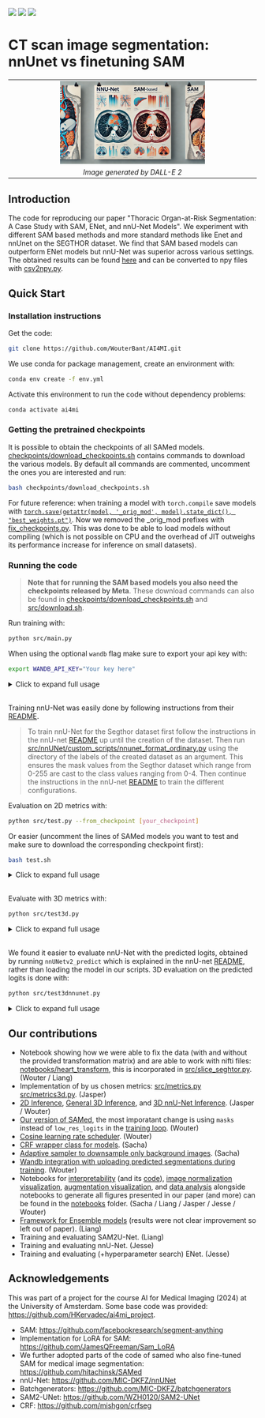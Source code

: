 [![](https://img.shields.io/badge/PyTorch-2.4.0-ee4c2c.svg)](https://pytorch.org/) [![](https://img.shields.io/badge/python-3.12+-blue.svg)](https://www.python.org/downloads/)  [![](https://img.shields.io/github/license/ResidentMario/missingno.svg)](https://github.com/WouterBant/AI4MI/blob/main/LICENSE) 

# CT scan image segmentation: nnUnet vs finetuning SAM 

<table align="center">
  <tr align="center">
      <td><img src="assets/figure1.webp" width="60%"></td>
  </tr>
  <tr align="center">
      <td><em>Image generated by DALL-E 2</em></td>
  </tr>
</table>

## Introduction
The code for reproducing our paper "Thoracic Organ-at-Risk Segmentation: A Case Study with SAM, ENet, and nnU-Net Models". We experiment with different SAM based methods and more standard methods like Enet and nnUnet on the SEGTHOR dataset. We find that SAM based models can outperform ENet models but nnU-Net was superior across various settings. The obtained results can be found [here](results) and can be converted to npy files with [csv2npy.py](results_metrics/csv2npy.py).

## Quick Start

### Installation instructions

Get the code:
```bash
git clone https://github.com/WouterBant/AI4MI.git
```

We use conda for package management, create an environment with:
```bash
conda env create -f env.yml
```

Activate this environment to run the code without dependency problems:
```bash
conda activate ai4mi
```

### Getting the pretrained checkpoints
It is possible to obtain the checkpoints of all SAMed models. [checkpoints/download_checkpoints.sh](checkpoints/download_checkpoints.sh) contains commands to download the various models. By default all commands are commented, uncomment the ones you are interested and run:

```bash
bash checkpoints/download_checkpoints.sh
```

For future reference: when training a model with `torch.compile` save models with [`torch.save(getattr(model, '_orig_mod', model).state_dict(), "best_weights.pt")`](https://github.com/pytorch/pytorch/issues/101107). Now we removed the _orig_mod prefixes with [fix_checkpoints.py](checkpoints/fix_checkpoints.py). This was done to be able to load models without compiling (which is not possible on CPU and the overhead of JIT outweighs its performance increase for inference on small datasets).

### Running the code

> **Note that for running the SAM based models you also need the checkpoints released by Meta**. These download commands can also be found in [checkpoints/download_checkpoints.sh](checkpoints/download_checkpoints.sh) and [src/download.sh](src/download.sh).

Run training with:
```bash
python src/main.py
```

When using the optional `wandb` flag make sure to export your api key with:

```bash
export WANDB_API_KEY="Your key here"
```

<details> <summary>Click to expand full usage </summary>

```bash
usage: main.py [-h] [--epochs EPOCHS] [--lr LR] [--weight_decay WEIGHT_DECAY] [--batch_size BATCH_SIZE] [--gradient_accumulation_steps GRADIENT_ACCUMULATION_STEPS] [--use_scheduler] [--use_sampler] [--augment] [--augment_nnunet] [--model MODEL] [--hiera_path HIERA_PATH] [--optimizer {adam,sgd,adamw,sgd-wd}]
               [--dataset {TOY2,SEGTHOR,SEGTHOR_MANUAL_SPLIT}] [--mode {partial,full}] [--loss {ce,dice_monai,gdl,dce}] [--ce_lambda CE_LAMBDA] [--dest DEST] [--r R] [--from_checkpoint FROM_CHECKPOINT] [--gpu] [--num_workers NUM_WORKERS] [--debug] [--normalize] [--deterministic] [--use_wandb] [--clip_grad] [--crf] [--finetune_crf]

options:
  -h, --help            show this help message and exit
  --epochs EPOCHS
  --lr LR               Learning rate
  --weight_decay WEIGHT_DECAY
                        Weight decay
  --batch_size BATCH_SIZE
                        Batch size
  --gradient_accumulation_steps GRADIENT_ACCUMULATION_STEPS
                        Number of steps to accumulate gradients over
  --use_scheduler       Use CosineWarmupScheduler
  --use_sampler         Use AdaptiveSampler
  --augment             Augment the training dataset
  --augment_nnunet      Augment the training dataset with nnUNet augmentations
  --model MODEL         Model to use
  --hiera_path HIERA_PATH
                        path to the sam2 pretrained hiera
  --optimizer {adam,sgd,adamw,sgd-wd}
                        Optimizer to use
  --dataset {TOY2,SEGTHOR,SEGTHOR_MANUAL_SPLIT}
  --mode {partial,full}
  --loss {ce,dice_monai,gdl,dce}
  --ce_lambda CE_LAMBDA
  --dest DEST           Destination directory to save the results (predictions and weights).
  --r R                 The rank of the LoRa matrices.
  --from_checkpoint FROM_CHECKPOINT
  --gpu
  --num_workers NUM_WORKERS
  --debug               Keep only a fraction (10 samples) of the datasets, to test the logic around epochs and logging easily.
  --normalize           Normalize the input images
  --deterministic       Make the training deterministic
  --use_wandb           Use wandb for logging
  --clip_grad           Enable gradient clipping
  --crf                 Apply CRF on the output
  --finetune_crf        Freeze the model and only train CRF and the last layer
```
</details>

<br>

Training nnU-Net was easily done by following instructions from their [README](src/nnUNet/readme.md).

> To train nnU-Net for the Segthor dataset first follow the instructions in the nnU-net [README](src/nnUNet/readme.md) up until the creation of the dataset. Then run [src/nnUNet/custom_scripts/nnunet_format_ordinary.py](src/nnUNet/custom_scripts/nnunet_format_ordinary.py) using the directory of the labels of the created dataset as an argument. This ensures the mask values from the Segthor dataset which range from 0-255 are cast to the class values ranging from 0-4. Then continue the instructions in the nnU-net [README](src/nnUNet/readme.md) to train the different configurations.

Evaluation on 2D metrics with:

```bash
python src/test.py --from_checkpoint [your_checkpoint]
```

Or easier (uncomment the lines of SAMed models you want to test and make sure to download the corresponding checkpoint first):
```bash
bash test.sh
```

<details> <summary>Click to expand full usage </summary>

<br>

```bash
usage: test.py [-h] [--batch_size BATCH_SIZE] --model {samed,samed_fast,ENet,ensemble,SAM2UNet} [--hiera_path HIERA_PATH] [--dest DEST] [--r R] [--dataset {TOY2,SEGTHOR,SEGTHOR_MANUAL_SPLIT}] [--mode {partial,full}] [--from_checkpoint FROM_CHECKPOINT] [--gpu] [--num_workers NUM_WORKERS] [--debug] [--normalize] [--crf] [--finetune_crf]
               [--save_png]

options:
  -h, --help            show this help message and exit
  --batch_size BATCH_SIZE
                        Batch size
  --model {samed,samed_fast,ENet,ensemble,SAM2UNet}
                        Model to use
  --hiera_path HIERA_PATH
                        path to the sam2 pretrained hiera
  --dest DEST           Destination directory to save the results (predictions and weights).
  --r R                 The rank of the LoRa matrices.
  --dataset {TOY2,SEGTHOR,SEGTHOR_MANUAL_SPLIT}
  --mode {partial,full}
  --from_checkpoint FROM_CHECKPOINT
  --gpu
  --num_workers NUM_WORKERS
  --debug               Keep only a fraction (10 samples) of the datasets, to test the logic around epochs and logging easily.
  --normalize           Normalize the input images
  --crf                 Apply CRF on the output
  --finetune_crf        Freeze the model and only train CRF and the last layer
  --save_png            Save the predictions as PNG
```
</details>

<br> 

Evaluate with 3D metrics with:

```bash
python src/test3d.py
```

<details> <summary>Click to expand full usage </summary>

<br>

```bash
usage: test3d.py [-h] [--batch_size BATCH_SIZE] --model {samed,samed_fast,ENet,SAM2UNet} [--hiera_path HIERA_PATH] [--dest DEST] [--r R] [--include_background] [--dataset {TOY2,SEGTHOR,SEGTHOR_MANUAL_SPLIT}] [--mode {partial,full}] [--from_checkpoint FROM_CHECKPOINT] [--gpu] [--num_workers NUM_WORKERS] [--debug] [--normalize] [--crf]
                 [--finetune_crf]

options:
  -h, --help            show this help message and exit
  --batch_size BATCH_SIZE
                        Batch size
  --model {samed,samed_fast,ENet,SAM2UNet}
                        Model to use
  --hiera_path HIERA_PATH
                        path to the sam2 pretrained hiera
  --dest DEST           Destination directory to save the results (predictions and weights).
  --r R                 The rank of the LoRa matrices.
  --include_background  Include the background class in the metrics
  --dataset {TOY2,SEGTHOR,SEGTHOR_MANUAL_SPLIT}
  --mode {partial,full}
  --from_checkpoint FROM_CHECKPOINT
  --gpu
  --num_workers NUM_WORKERS
  --debug               Keep only a fraction (10 samples) of the datasets, to test the logic around epochs and logging easily.
  --normalize           Normalize the input images
  --crf                 Apply CRF on the output
  --finetune_crf        Freeze the model and only train CRF and the last layer
```
</details>

<br>

We found it easier to evaluate nnU-Net with the predicted logits, obtained by running `nnUNetv2_predict` which is explained in the nnU-net [README](src/nnUNet/readme.md), rather than loading the model in our scripts. 3D evaluation on the predicted logits is done with:
```bash
python src/test3dnnunet.py
```


<details> <summary>Click to expand full usage </summary>

<br>

```bash
usage: test3dnnunet.py [-h] [--batch_size BATCH_SIZE] [--dest DEST] [--folder FOLDER] [--dataset {TOY2,SEGTHOR,SEGTHOR_MANUAL_SPLIT}] [--mode {partial,full}] [--from_checkpoint FROM_CHECKPOINT] [--gpu] [--num_workers NUM_WORKERS] [--debug] [--normalize] [--crf] [--finetune_crf]

options:
  -h, --help            show this help message and exit
  --batch_size BATCH_SIZE
                        Batch size
  --dest DEST           Destination directory to save the results (predictions and weights).
  --folder FOLDER       Path to folder with predictions
  --dataset {TOY2,SEGTHOR,SEGTHOR_MANUAL_SPLIT}
  --mode {partial,full}
  --from_checkpoint FROM_CHECKPOINT
  --gpu
  --num_workers NUM_WORKERS
  --debug               Keep only a fraction (10 samples) of the datasets, to test the logic around epochs and logging easily.
  --normalize           Normalize the input images
  --crf                 Apply CRF on the output
  --finetune_crf        Freeze the model and only train CRF and the last layer
```
</details>








## Our contributions
- Notebook showing how we were able to fix the data (with and without the provided transformation matrix) and are able to work with nifti files: [notebooks/heart_transform](notebooks/heart_transform.ipynb), this is incorporated in [src/slice_seghtor.py](src/slice_segthor.py). (Wouter / Liang)
- Implementation of by us chosen metrics: [src/metrics.py](src/metrics.py) [src/metrics3d.py](src/metrics3d.py). (Jasper)
- [2D Inference](src/test.py), [General 3D Inference](src/test3d.py), and [3D nnU-Net Inference](src/test3dnnunet.py). (Jasper / Wouter)
- [Our version of SAMed](src/samed/), the most imporatant change is using `masks` instead of `low_res_logits` in the [training loop](src/main.py). (Wouter)
- [Cosine learning rate scheduler](src/scheduler.py). (Wouter)
- [CRF wrapper class for models](src/crf_model.py). (Sacha)
- [Adaptive sampler to downsample only background images](src/adaptive_sampler.py). (Sacha)
- [Wandb integration with uploading predicted segmentations during training](src/utils.py). (Wouter)
- Notebooks for [interpretability](notebooks/interpretability.ipynb) (and its [code](notebooks/notebook_utils.py)), [image normalization visualization](notebooks/normalize.ipynb), [augmentation visualization](notebooks/augmentations.ipynb), and [data analysis](notebooks/data_analysis.ipynb) alongside notebooks to generate all figures presented in our paper (and more) can be found in the [notebooks](notebooks) folder. (Sacha / Liang / Jasper / Jesse / Wouter)
- [Framework for Ensemble models](src/EnsembleModel.py) (results were not clear improvement so left out of paper). (Liang)
- Training and evaluating SAM2U-Net. (Liang)
- Training and evaluating nnU-Net. (Jesse)
- Training and evaluating (+hyperparameter search) ENet. (Jesse)

## Acknowledgements
This was part of a project for the course AI for Medical Imaging (2024) at the University of Amsterdam. Some base code was provided: https://github.com/HKervadec/ai4mi_project. 

- SAM: https://github.com/facebookresearch/segment-anything
- Implementation for LoRA for SAM: https://github.com/JamesQFreeman/Sam_LoRA
- We further adopted parts of the code of samed who also fine-tuned SAM for medical image segmentation: https://github.com/hitachinsk/SAMed
- nnU-Net: https://github.com/MIC-DKFZ/nnUNet
- Batchgenerators: https://github.com/MIC-DKFZ/batchgenerators
- SAM2-UNet: https://github.com/WZH0120/SAM2-UNet
- CRF: https://github.com/mishgon/crfseg